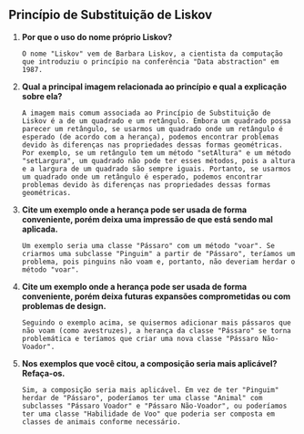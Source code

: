 ## Princípio de Substituição de Liskov

1. **Por que o uso do nome próprio Liskov?** </br>
            
       O nome "Liskov" vem de Barbara Liskov, a cientista da computação que introduziu o princípio na conferência "Data abstraction" em 1987.

2. **Qual a principal imagem relacionada ao princípio e qual a explicação sobre ela?** </br>
       
       A imagem mais comum associada ao Princípio de Substituição de Liskov é a de um quadrado e um retângulo. Embora um quadrado possa parecer um retângulo, se usarmos um quadrado onde um retângulo é esperado (de acordo com a herança), podemos encontrar problemas devido às diferenças nas propriedades dessas formas geométricas. Por exemplo, se um retângulo tem um método "setAltura" e um método "setLargura", um quadrado não pode ter esses métodos, pois a altura e a largura de um quadrado são sempre iguais. Portanto, se usarmos um quadrado onde um retângulo é esperado, podemos encontrar problemas devido às diferenças nas propriedades dessas formas geométricas.

3. **Cite um exemplo onde a herança pode ser usada de forma conveniente, porém deixa uma impressão de que está sendo mal aplicada.** </br>
   
       Um exemplo seria uma classe "Pássaro" com um método "voar". Se criarmos uma subclasse "Pinguim" a partir de "Pássaro", teríamos um problema, pois pinguins não voam e, portanto, não deveriam herdar o método "voar".

4. **Cite um exemplo onde a herança pode ser usada de forma conveniente, porém deixa futuras expansões comprometidas ou com problemas de design.** </br>
       
       Seguindo o exemplo acima, se quisermos adicionar mais pássaros que não voam (como avestruzes), a herança da classe "Pássaro" se torna problemática e teríamos que criar uma nova classe "Pássaro Não-Voador".

5. **Nos exemplos que você citou, a composição seria mais aplicável? Refaça-os.** </br>
   
       Sim, a composição seria mais aplicável. Em vez de ter "Pinguim" herdar de "Pássaro", poderíamos ter uma classe "Animal" com subclasses "Pássaro Voador" e "Pássaro Não-Voador", ou poderíamos ter uma classe "Habilidade de Voo" que poderia ser composta em classes de animais conforme necessário.

